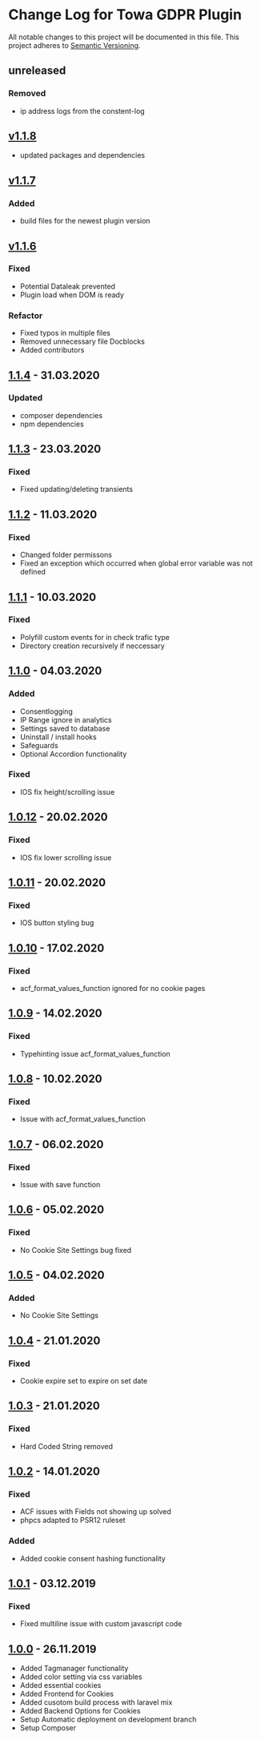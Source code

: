 # Change Log for Towa GDPR Plugin

All notable changes to this project will be documented in this file.
This project adheres to [Semantic Versioning](http://semver.org/).

## unreleased

### Removed

- ip address logs from the constent-log

## [v1.1.8]

- updated packages and dependencies

## [v1.1.7]

### Added

- build files for the newest plugin version

## [v1.1.6]

### Fixed

- Potential Dataleak prevented
- Plugin load when DOM is ready

### Refactor

- Fixed typos in multiple files
- Removed unnecessary file Docblocks
- Added contributors

## [1.1.4](https://github.com/towa-digital/towa-gdpr-plugin/tree/1.1.4) - 31.03.2020

### Updated

- composer dependencies
- npm dependencies

## [1.1.3](https://github.com/towa-digital/towa-gdpr-plugin/tree/1.1.3) - 23.03.2020

### Fixed
- Fixed updating/deleting transients

## [1.1.2](https://github.com/towa-digital/towa-gdpr-plugin/tree/1.1.2) - 11.03.2020

### Fixed
- Changed folder permissons
- Fixed an exception which occurred when global error variable was not defined 

## [1.1.1](https://github.com/towa-digital/towa-gdpr-plugin/tree/1.1.1) - 10.03.2020

### Fixed

- Polyfill custom events for in check trafic type
- Directory creation recursively if neccessary

## [1.1.0](https://github.com/towa-digital/towa-gdpr-plugin/tree/1.1.0) - 04.03.2020

### Added

- Consentlogging
- IP Range ignore in analytics
- Settings saved to database
- Uninstall / install hooks
- Safeguards
- Optional Accordion functionality

### Fixed

- IOS fix height/scrolling issue

## [1.0.12](https://github.com/towa-digital/towa-gdpr-plugin/tree/1.0.12) - 20.02.2020

### Fixed

- IOS fix lower scrolling issue

## [1.0.11](https://github.com/towa-digital/towa-gdpr-plugin/tree/1.0.11) - 20.02.2020

### Fixed

- IOS button styling bug

## [1.0.10](https://github.com/towa-digital/towa-gdpr-plugin/tree/1.0.10) - 17.02.2020

### Fixed

- acf_format_values_function ignored for no cookie pages

## [1.0.9](https://github.com/towa-digital/towa-gdpr-plugin/tree/1.0.9) - 14.02.2020

### Fixed

- Typehinting issue acf_format_values_function

## [1.0.8](https://github.com/towa-digital/towa-gdpr-plugin/tree/1.0.8) - 10.02.2020

### Fixed

- Issue with acf_format_values_function

## [1.0.7](https://github.com/towa-digital/towa-gdpr-plugin/tree/1.0.7) - 06.02.2020

### Fixed

- Issue with save function

## [1.0.6](https://github.com/towa-digital/towa-gdpr-plugin/tree/1.0.6) - 05.02.2020

### Fixed

- No Cookie Site Settings bug fixed

## [1.0.5](https://github.com/towa-digital/towa-gdpr-plugin/tree/1.0.5) - 04.02.2020

### Added

- No Cookie Site Settings

## [1.0.4](https://github.com/towa-digital/towa-gdpr-plugin/tree/1.0.4) - 21.01.2020

### Fixed

- Cookie expire set to expire on set date

## [1.0.3](https://github.com/towa-digital/towa-gdpr-plugin/tree/1.0.3) - 21.01.2020

### Fixed

- Hard Coded String removed

## [1.0.2](https://github.com/towa-digital/towa-gdpr-plugin/tree/1.0.2) - 14.01.2020

### Fixed

- ACF issues with Fields not showing up solved
- phpcs adapted to PSR12 ruleset

### Added

- Added cookie consent hashing functionality

## [1.0.1](https://github.com/towa-digital/towa-gdpr-plugin/tree/1.0.1) - 03.12.2019

### Fixed

- Fixed multiline issue with custom javascript code

## [1.0.0](https://github.com/towa-digital/towa-gdpr-plugin/tree/1.0.0) - 26.11.2019

- Added Tagmanager functionality
- Added color setting via css variables
- Added essential cookies
- Added Frontend for Cookies
- Added cusotom build process with laravel mix
- Added Backend Options for Cookies
- Setup Automatic deployment on development branch
- Setup Composer

[v1.1.8]: https://github.com/towa-digital/towa-gdpr-plugin/tree/v1.1.8
[v1.1.7]: https://github.com/towa-digital/towa-gdpr-plugin/tree/v1.1.7
[v1.1.6]: https://github.com/towa-digital/towa-gdpr-plugin/tree/v1.1.6
